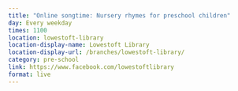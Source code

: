 ```yaml
---
title: "Online songtime: Nursery rhymes for preschool children"
day: Every weekday
times: 1100
location: lowestoft-library
location-display-name: Lowestoft Library
location-display-url: /branches/lowestoft-library/
category: pre-school
link: https://www.facebook.com/lowestoftlibrary
format: live
---
```

